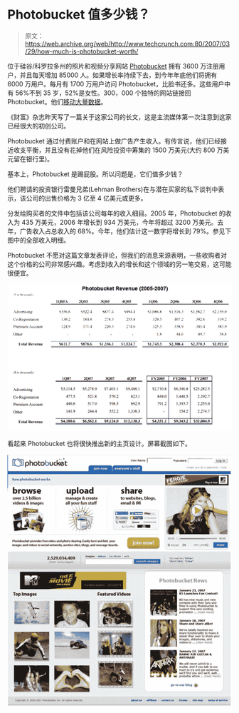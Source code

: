 # Photobucket 值多少钱？

> 原文：<https://web.archive.org/web/http://www.techcrunch.com:80/2007/03/29/how-much-is-photobucket-worth/>

 [](https://web.archive.org/web/20220928230152/http://www.photobucket.com/) 位于硅谷/科罗拉多州的照片和视频分享网站 [Photobucket](https://web.archive.org/web/20220928230152/http://www.photobucket.com/) 拥有 3600 万注册用户，并且每天增加 85000 人。如果增长率持续下去，到今年年底他们将拥有 6000 万用户。每月有 1700 万用户访问 Photobucket，比脸书还多。这些用户中有 56%不到 35 岁，52%是女性。300，000 个独特的网站链接回 Photobucket。他们[移动大量数据](https://web.archive.org/web/20220928230152/http://www.beta.techcrunch.com/2006/04/19/2-of-us-internet-traffic-through-photobucket/)。

《财富》杂志昨天写了一篇关于这家公司的长文，这是主流媒体第一次注意到这家已经很大的初创公司。

Photobucket 通过付费账户和在网站上做广告产生收入。有传言说，他们已经接近收支平衡，并且没有花掉他们在风险投资中筹集的 1500 万美元(大约 800 万美元留在银行里)。

基本上，Photobucket 是踢屁股。所以问题是，它们值多少钱？

他们聘请的投资银行雷曼兄弟(Lehman Brothers)在与潜在买家的私下谈判中表示，该公司的出售价格为 3 亿至 4 亿美元或更多。

分发给购买者的文件中包括该公司每年的收入细目。2005 年，Photobucket 的收入为 435 万美元，2006 年增长到 934 万美元，今年将超过 3200 万美元。去年，广告收入占总收入的 68%。今年，他们估计这一数字将增长到 79%。参见下图中的全部收入明细。

Photobucket 不愿对这篇文章发表评论，但我们的消息来源表明，一些收购者对这个价格的公司非常感兴趣。考虑到收入的增长和这个领域的另一笔交易，这可能很便宜。

![](img/c9fdd5fd3b42e2838c20867ec9e70cd7.png)

看起来 Photobucket 也将很快推出新的主页设计。屏幕截图如下。

![](img/93ff84d119bc3fe8598d37fc466fe154.png)